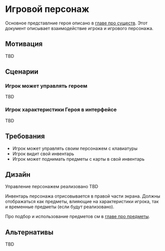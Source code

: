 # Игровой персонаж

Основное представлние героя описано в [главе про существ](./creatures.md). Этот документ описывает взаимодействие игрока и игрового персонажа.

## Мотивация

TBD

## Сценарии

### Игрок может управлять героем

TBD

### Игрок характеристики Героя в интерфейсе

TBD

## Требования

- Игрок может управлять своим персонажем с клавиатуры
- Игрок видит свой инвентарь
- Игрок может поднимать предметы с карты в свой инвентарь

## Дизайн

Управление персонажем реализовано TBD

Инвентарь персонажа отрисовывается в правой части экрана. Должны отображаться как предметы, влияющие на характеристики игрока, так и временные предметы (если будут реализовано).

Про подбор и использование предметов см в [главе про предметы](./items.md).

## Альтернативы

TBD

